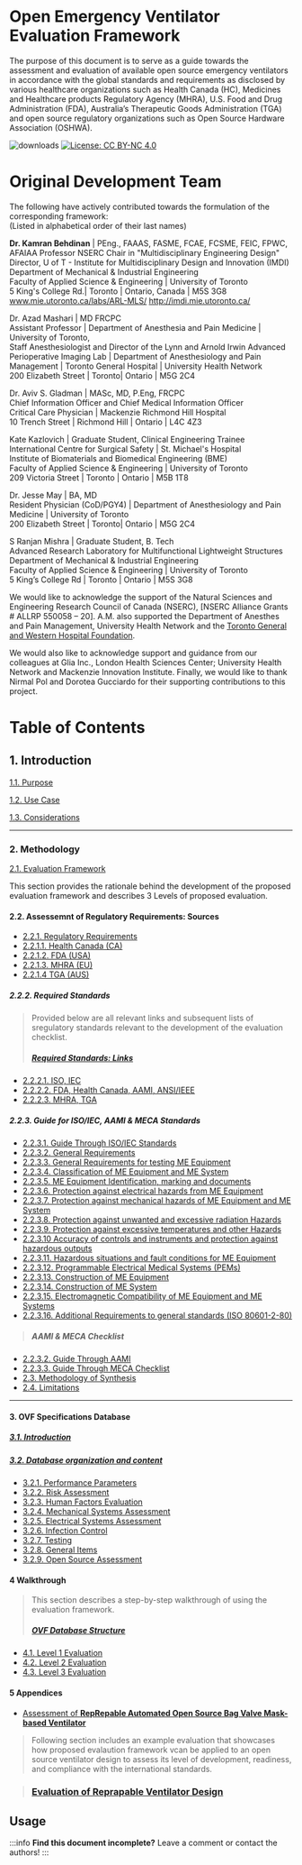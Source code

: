 
# Open Emergency Ventilator Evaluation Framework

The purpose of this document is to serve as a guide towards the assessment and evaluation of available open source emergency ventilators in accordance with the global standards and requirements as disclosed by various healthcare organizations such as Health Canada (HC), Medicines and Healthcare products Regulatory Agency (MHRA), U.S. Food and Drug Administration (FDA), Australia’s Therapeutic Goods Administration (TGA) and open source regulatory organizations such as Open Source Hardware Association (OSHWA).

![downloads](https://img.shields.io/github/downloads/atom/atom/total.svg)
[![License: CC BY-NC 4.0](https://licensebuttons.net/l/by-nc/4.0/80x15.png)](https://creativecommons.org/licenses/by-nc/4.0/)

# Original Development Team
The following have actively contributed towards the formulation of the corresponding framework:<br/>
(Listed in alphabetical order of their last names)<br/>

**Dr. Kamran Behdinan** | PEng., FAAAS, FASME, FCAE, FCSME, FEIC, FPWC, AFAIAA
Professor 
NSERC Chair in "Multidisciplinary Engineering Design"
Director, U of T - Institute for Multidisciplinary Design and Innovation (IMDI) <br/>
Department of Mechanical & Industrial Engineering <br/>
Faculty of Applied Science & Engineering | University of Toronto <br/>
5 King's College Rd.| Toronto | Ontario, Canada | M5S 3G8<br/>
www.mie.utoronto.ca/labs/ARL-MLS/
http://imdi.mie.utoronto.ca/

Dr. Azad Mashari | MD FRCPC<br/>
Assistant Professor | Department of Anesthesia and Pain Medicine | University of Toronto, <br/>
Staff Anesthesiologist and Director of the Lynn and Arnold Irwin Advanced Perioperative Imaging Lab | Department of Anesthesiology and Pain Management | Toronto General Hospital | University Health Network <br/>
200 Elizabeth Street | Toronto| Ontario | M5G 2C4 <br/>

Dr. Aviv S. Gladman | MASc, MD, P.Eng, FRCPC <br/>
Chief Information Officer and Chief Medical Information Officer <br/>
Critical Care Physician | Mackenzie Richmond Hill Hospital <br/>
10 Trench Street | Richmond Hill | Ontario | L4C 4Z3<br/>

Kate Kazlovich | Graduate Student, Clinical Engineering Trainee <br/>
International Centre for Surgical Safety | St. Michael's Hospital <br/>
Institute of Biomaterials and Biomedical Engineering (BME) <br/>
Faculty of Applied Science & Engineering | University of Toronto <br/>
209 Victoria Street | Toronto | Ontario | M5B 1T8 <br/>

Dr. Jesse May | BA, MD <br/>
Resident Physician (CoD/PGY4) | Department of Anesthesiology and Pain Medicine | University of Toronto <br/>
200 Elizabeth Street | Toronto| Ontario | M5G 2C4 <br/>

S Ranjan Mishra | Graduate Student, B. Tech <br/>
Advanced Research Laboratory for Multifunctional Lightweight Structures <br/>
Department of Mechanical & Industrial Engineering <br/>
Faculty of Applied Science & Engineering | University of Toronto <br/>
5 King’s College Rd | Toronto | Ontario | M5S 3G8 <br/>

We would like to acknowledge the support of the Natural Sciences and Engineering Research Council of Canada (NSERC), [NSERC Alliance Grants # ALLRP 550058 – 20]. A.M. also supported the Department of Anesthes and Pain Management, University Health Network and the [Toronto General and Western Hospital Foundation](https://tgwhf.ca). 

We would also like to acknowledge support and guidance from our colleagues at Glia Inc., London Health Sciences Center; University Health Network and Mackenzie Innovation Institute. Finally, we would like to thank Nirmal Pol and Dorotea Gucciardo for their supporting contributions to this project. 

# Table of Contents

## 1. Introduction	
[1.1. Purpose](Introduction/Purpose.md)

[1.2. Use Case](Introduction/Use_Case.md)	

[1.3. Considerations](Introduction/Considerations.md)


---

### 2. Methodology	
[2.1. Evaluation Framework ](Methodology/Evaluation_Framework.md)

This section provides the rationale behind the development of the proposed evaluation framework and describes 3 Levels of proposed evaluation. 
  
#### 2.2. Assessemnt of Regulatory Requirements: Sources
- [2.2.1. Regulatory Requirements](Methodology/Regulatory_Requirements.md)
- [2.2.1.1. Health Canada (CA)](Methodology/Health_Canada.md)
- [2.2.1.2. FDA (USA)](Methodology/FDA.md)
- [2.2.1.3. MHRA (EU)](Methodology/MHRA.md)
- [2.2.1.4 TGA (AUS)](Methodology/TGA.md)

##### 2.2.2. Required Standards

> Provided below are all relevant links and subsequent lists of sregulatory standards relevant to the development of the evaluation checklist.
> ##### [Required Standards: Links](Methodology/Required_Standards_Links.md)
- [2.2.2.1. ISO, IEC](Methodology/ISO_IEC.md)
- [2.2.2.2. FDA, Health Canada, AAMI, ANSI/IEEE](Methodology/FDA_Health_Canada_AAMI_ANSI_IEEE.md)
- [2.2.2.3. MHRA, TGA](Methodology/MHRA_TGA.md)

##### 2.2.3. Guide for ISO/IEC, AAMI & MECA Standards
- [2.2.3.1. Guide Through ISO/IEC Standards](Methodology/Guide/Guide_Through_ISO_IEC_Standards.md)
- [2.2.3.2. General Requirements](Methodology/Guide/General_Requirements.md)
- [2.2.3.3. General Requirements for testing ME Equipment](Methodology/Guide/General_Requirements_for_testing_ME_Equipment.md)
- [2.2.3.4. Classification of ME Equipment and ME System](Methodology/Guide/Classification_of_ME_Equipment_and_ME_System.md)
- [2.2.3.5. ME Equipment Identification, marking and documents](Methodology/Guide/ME_Equipment_Indentification_marking_and_documents.md)
- [2.2.3.6. Protection against electrical hazards from ME Equipment](Methodology/Guide/Protection_against_electrical_hazards_from_ME_Equipment.md)
- [2.2.3.7. Protection against mechanical hazards of ME Equipment and ME System](Methodology/Guide/Protection_against_mechanical_hazards_of_ME_Equipment_and_ME_System.md)
- [2.2.3.8. Protection against unwanted and excessive radiation Hazards	](Methodology/Guide/Protection_against_unwanted_and_excessive_radiation_Hazards.md)
- [2.2.3.9. Protection against excessive temperatures and other Hazards	](Methodology/Guide/Protection_against_excessive_temperatures_and_other_Hazards.md)
- [2.2.3.10 Accuracy of controls and instruments and protection against hazardous outputs	](Methodology/Guide/Accuracy_of_controls_and_instruments_and_protection_against_hazardous_outputs.md)
- [2.2.3.11. Hazardous situations and fault conditions for ME Equipment](Methodology/Guide/Hazardous_situations_and_fault_conditions_for_ME_Equipment.md)	
- [2.2.3.12. Programmable Electrical Medical Systems (PEMs)](Methodology/Guide/Programmable_Electrical_Medical_Systems.md)	
- [2.2.3.13. Construction of ME Equipment	](Methodology/Guide/Construction_of_ME_Equipment.md)
- [2.2.3.14. Construction of ME System](Methodology/Guide/Construction_of_ME_Equipment.md)
- [2.2.3.15. Electromagnetic Compatibility of ME Equipment and ME Systems](Methodology/Guide/Electromagnetic_Compatibility_of_ME_Equipment_and_ME_Systems.md)	
- [2.2.3.16. Additional Requirements to general standards (ISO 80601-2-80)](Methodology/Guide/Additional_Requirements_to_General_Standards.md)

> ##### AAMI & MECA Checklist
- [2.2.3.2. Guide Through AAMI](Methodology/Checklists/Guide_Through_AAMI.md)
- [2.2.3.3. Guide Through MECA Checklist](Methodology/Checklists/Guide_Through_MECA_Checklist.md)
- [2.3. Methodology of Synthesis	](Methodology/Methodology_of_Synthesis.md)
- [2.4.  Limitations](Methodology/Limitations.md)	

---



#### 3.  OVF Specifications Database
##### [3.1.  Introduction ](OVF_Database/Limitations.md)		
##### [3.2. Database organization and content](OVF_Database/Database_organization_and_content.md)
- [3.2.1. Performance Parameters	](OVF_Database/Performance_Parameters.md)
- [3.2.2. Risk Assessment](OVF_Database/Risk_Assessment.md)	
- [3.2.3. Human Factors Evaluation](OVF_Database/Human_Factors_Evaluation.md)	
- [3.2.4. Mechanical Systems Assessment](OVF_Database/Mechanical_Systems_Assessment.md)
- [3.2.5. Electrical Systems Assessment](OVF_Database/Electrical_Systems_Assessment.md) 
- [3.2.6. Infection Control](OVF_Database/Infection_Control.md) 
- [3.2.7. Testing](OVF_Database/Testing.md) 
- [3.2.8. General Items](OVF_Database/General_Items.md) 
- [3.2.9. Open Source Assessment](OVF_Database/Open_Source_Assessment.md) 

#### 4 Walkthrough
> This section describes a step-by-step walkthrough of using the evaluation framework.
> ##### [OVF Database Structure](OVF_Walkthrough/Database_Structure.md)
- [4.1. Level 1 Evaluation](OVF_Walkthrough/Level_1.md)
- [4.2. Level 2 Evaluation](OVF_Walkthrough/Level_2.md)
- [4.3. Level 3 Evaluation](OVF_Walkthrough/Level_3.md)

#### 5 Appendices 

- [Assessment of **RepRepable Automated Open Source Bag Valve Mask-based Ventilator**](Sample_Evaluation/RepRepable.md)
> Following section includes an example evaluation that showcases how proposed evalaution framework vcan be applied to an open source ventilator design to assess its level of development, readiness, and compliance with the international standards.

> ### [**Evaluation of Reprapable Ventilator Design**](https://docs.google.com/spreadsheets/d/1Sm4jFiruWwtPTFmreUmV_ouC7RH_kJslhLav-8cOgDM/edit?usp=drive_web&ouid=110063970478845364701)


Usage
---

:::info
**Find this document incomplete?** Leave a comment or contact the authors!
:::




